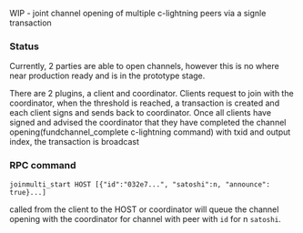 WIP - joint channel opening of multiple c-lightning peers via a signle transaction

### Status

Currently, 2 parties are able to open channels, however this is no where near 
production ready and is in the prototype stage.  

There are 2 plugins, a client and coordinator.  Clients request
to join with the coordinator, when the threshold is reached, a transaction is created
and each client signs and sends back to coordinator. 
Once all clients have signed and advised the coordinator that they have completed
the channel opening(fundchannel_complete c-lightning command) with txid and output index, 
the transaction is broadcast

### RPC command

`joinmulti_start HOST [{"id":"032e7...", "satoshi":n, "announce": true}...]`

called from the client to the HOST or coordinator will queue the channel opening
with the coordinator for channel with peer with `id` for n `satoshi`.